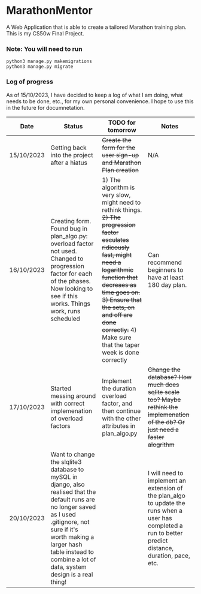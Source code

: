 # MarathonMentor
A Web Application that is able to create a tailored Marathon training plan. This is my CS50w Final Project.

### Note: You will need to run
```
python3 manage.py makemigrations
python3 manage.py migrate
```

### Log of progress
As of 15/10/2023, I have decided to keep a log of what I am doing, what needs to be done, etc., for my own personal convenience. I hope to use this in the future
for documnetation.

| **Date**    | **Status**    | **TODO for tomorrow**    | **Notes**    |
|---------------- | --------------- | --------------- | --------------- |
| 15/10/2023    | Getting back into the project after a hiatus    | ~~Create the form for the user sign-up and Marathon Plan creation~~ | N/A |
| 16/10/2023    | Creating form. Found bug in plan_algo.py: overload factor not used. Changed to progression factor for each of the phases. Now looking to see if this works. Things work, runs scheduled| 1) The algorithm is very slow, might need to rethink things. ~~2) The progression factor esculates ridicously fast, might need a logarithmic function that decreaes as time goes on. 3) Ensure that the sets, on and off are done correctly.~~ 4) Make sure that the taper week is done correctly  | Can recommend beginners to have at least 180 day plan. |
| 17/10/2023    | Started messing around with correct implemenation of overload factors | Implement the duration overload factor, and then continue with the other attributes in plan_algo.py | ~~Change the database? How much does sqlite scale too? Maybe rethink the implemenation of the db? Or just need a faster alogrithm~~ |
| 20/10/2023    | Want to change the slqlite3 database to mySQL in django, also realised that the default runs are no longer saved as I used .gitignore, not sure if it's worth making a larger hash table instead to combine a lot of data, system design is a real thing!  | | I will need to implement an extension of the plan_algo to update the runs when a user has completed a run to better predict distance, duration, pace, etc. |

